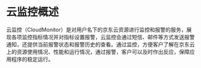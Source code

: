 
# 云监控概述

云监控（CloudMonitor）是对用户名下的京东云资源进行监控和报警的服务，展现各项监控指标情况并对指标设置报警，云监控会通过短信、邮件等方式发送报警通知，还提供当前报警状态和报警历史的查看。通过监控，方便客户了解在京东云上的资源使用情况、性能和运行情况，通过报警，客户可以及时作出反应，保障应用程序的稳定运行。

